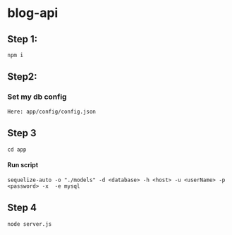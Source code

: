 # blog-api

## Step 1:
`` npm i ``
## Step2:
### Set my db config
``Here: app/config/config.json``

## Step 3
``cd app``
#### Run script
``sequelize-auto -o "./models" -d <database> -h <host> -u <userName> -p  <password> -x  -e mysql``

## Step 4
``node server.js``
